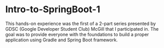 # Intro-to-SpringBoot-1
This hands-on experience was the first of a 2-part series presented by GDSC (Google Developer Student Club) McGill that I participated in. The goal was to provide everyone with the foundations to build a proper application using Gradle and Spring Boot framework.
